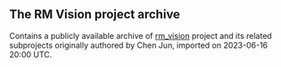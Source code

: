 ## The RM Vision project archive

Contains a publicly available archive of [rm_vision](https://github.com/chenjunnn/rm_vision) project and its related subprojects originally authored by Chen Jun, imported on 2023-06-16 20:00 UTC.
